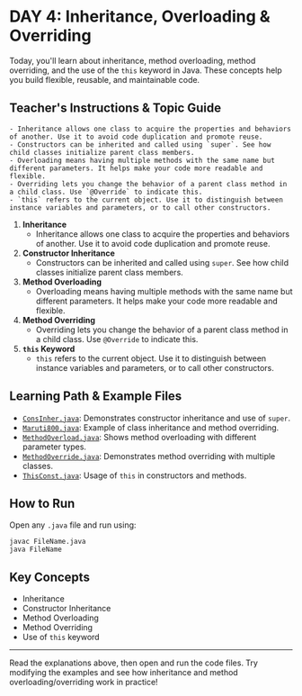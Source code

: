 
# DAY 4: Inheritance, Overloading & Overriding

Today, you'll learn about inheritance, method overloading, method overriding, and the use of the `this` keyword in Java. These concepts help you build flexible, reusable, and maintainable code.

## Teacher's Instructions & Topic Guide

    - Inheritance allows one class to acquire the properties and behaviors of another. Use it to avoid code duplication and promote reuse.
    - Constructors can be inherited and called using `super`. See how child classes initialize parent class members.
    - Overloading means having multiple methods with the same name but different parameters. It helps make your code more readable and flexible.
    - Overriding lets you change the behavior of a parent class method in a child class. Use `@Override` to indicate this.
    - `this` refers to the current object. Use it to distinguish between instance variables and parameters, or to call other constructors.

1. **Inheritance**
   - Inheritance allows one class to acquire the properties and behaviors of another. Use it to avoid code duplication and promote reuse.
2. **Constructor Inheritance**
   - Constructors can be inherited and called using `super`. See how child classes initialize parent class members.
3. **Method Overloading**
   - Overloading means having multiple methods with the same name but different parameters. It helps make your code more readable and flexible.
4. **Method Overriding**
   - Overriding lets you change the behavior of a parent class method in a child class. Use `@Override` to indicate this.
5. **`this` Keyword**
   - `this` refers to the current object. Use it to distinguish between instance variables and parameters, or to call other constructors.

## Learning Path & Example Files

- [`ConsInher.java`](ConsInher.java): Demonstrates constructor inheritance and use of `super`.
- [`Maruti800.java`](Maruti800.java): Example of class inheritance and method overriding.
- [`MethodOverload.java`](MethodOverload.java): Shows method overloading with different parameter types.
- [`MethodOverride.java`](MethodOverride.java): Demonstrates method overriding with multiple classes.
- [`ThisConst.java`](ThisConst.java): Usage of `this` in constructors and methods.

## How to Run

Open any `.java` file and run using:

    javac FileName.java
    java FileName

## Key Concepts

- Inheritance
- Constructor Inheritance
- Method Overloading
- Method Overriding
- Use of `this` keyword

---

Read the explanations above, then open and run the code files. Try modifying the examples and see how inheritance and method overloading/overriding work in practice!
